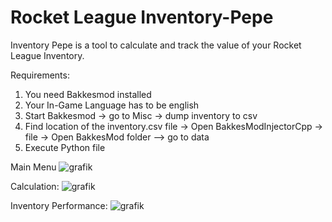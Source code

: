 # Rocket League Inventory-Pepe
Inventory Pepe is a tool to calculate and track the value of your Rocket League Inventory.

Requirements:
  1. You need Bakkesmod installed
  2. Your In-Game Language has to be  english
  3. Start Bakkesmod -> go to Misc -> dump inventory to csv
  4. Find location of the inventory.csv file -> Open BakkesModInjectorCpp -> file -> Open BakkesMod folder --> go to data
  5. Execute Python file

Main Menu
![grafik](https://user-images.githubusercontent.com/51849318/114839955-9dbe7900-9dd6-11eb-8ff9-ad836920370f.png)

Calculation:
![grafik](https://user-images.githubusercontent.com/51849318/114839285-e4f83a00-9dd5-11eb-954e-e031dd4f1a00.png)

Inventory Performance:
![grafik](https://user-images.githubusercontent.com/51849318/114840087-bdee3800-9dd6-11eb-9c85-5fff35314db3.png)

